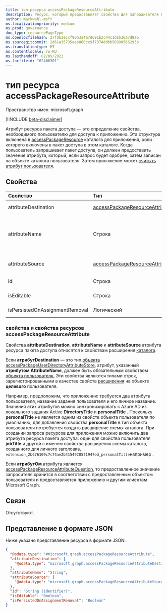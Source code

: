 ```yaml
---
title: тип ресурса accessPackageResourceAttribute
description: Ресурс, который предоставляет свойства для запрашивателя пакета доступа для предоставления настраиваемой информации, которая может быть использована для принятия решений об утверждении пакета доступа.
author: markwahl-msft
ms.localizationpriority: medium
ms.prod: governance
doc_type: resourcePageType
ms.openlocfilehash: 27fdb3e5cf90b3a4a7d691b2c44c1d8b36a7d9ab
ms.sourcegitcommit: 2d61a35735aeb060cc9f7374dd6b50900566293b
ms.translationtype: MT
ms.contentlocale: ru-RU
ms.lasthandoff: 02/09/2022
ms.locfileid: "62468301"
---
```

# <a name="accesspackageresourceattribute-resource-type"></a>тип ресурса accessPackageResourceAttribute

Пространство имен: microsoft.graph

[!INCLUDE [beta-disclaimer](../../includes/beta-disclaimer.md)]

Атрибут ресурса пакета доступа — это определение свойства, необходимого пользователю для доступа к приложению. Эта структура включена в [accessPackageResource](../resources/accesspackageresource.md) каталога для приложения, роли которого включены в пакет доступа в этом каталоге. Когда пользователь запрашивает пакет доступа, он должен предоставить значение атрибута, который, если запрос будет одобрен, затем записан на объекте каталога пользователя. Затем приложение может [считыть атрибут пользователя](../api/user-get.md).


## <a name="properties"></a>Свойства
|Свойство|Тип|Описание|
|:---|:---|:---|
|attributeDestination|[accessPackageResourceAttributeDestination](../resources/accesspackageresourceattributedestination.md)|Сведения о том, как установить атрибут, в настоящее время [тип объекта accessPackageUserDirectoryAttributeStore](accesspackageuserdirectoryattributestore.md) .|
|attributeName|Строка|Имя атрибута в конечной системе. Если предназначено, `accessPackageUserDirectoryAttributeStore`то свойство пользователя, например **jobTitle** или расширение схемы каталога для типа объекта пользователя, `extension_2b676109c7c74ae2b41549205f1947ed_personalTitle`например . |
|attributeSource|[accessPackageResourceAttributeSource](../resources/accesspackageresourceattributesource.md)|Сведения о том, как заполнить значение атрибута при выполнении **accessPackageAssignmentRequest** , в настоящее время тип [объекта accessPackageResourceAttributeQuestion](accesspackageresourceattributequestion.md) .|
|id|Строка|Уникальный идентификатор атрибута на ресурсе пакета доступа. Только для чтения. |
|isEditable|Строка| Указывает, может ли запрашиватель изменить существующее значение атрибута.|
|isPersistedOnAssignmentRemoval|Логический| Указывает, останется ли атрибут в конечном системе после окончания назначения.|


### <a name="accesspackageresourceattribute-resource-type-and-extension-properties"></a>свойства и свойства ресурсов accessPackageResourceAttribute

Свойства **attributeDestination**, **attributeName** и **attributeSource** атрибута ресурса пакета доступа относятся к свойствам расширения [каталога](extensionproperty.md).

Если **атрибутDestination** — это тип [объекта accessPackageUserDirectoryAttributeStore](accesspackageuserdirectoryattributestore.md), атрибут, указанный **атрибутом AttributeName**, должен быть обязательным свойством [объекта пользователя.](user.md) Эти свойства являются типами строк, зарегистрированными в качестве свойств [расширения](extensionproperty.md) на объекте **целевого** пользователя.

Например, предположим, что приложению требуется два атрибута пользователя, название задания пользователя и его личное название. Значения этих атрибутов можно синхронизировать с Azure AD из локального задания Active **DirectoryTitle** и **personalTitle** . Поскольку **personalTitle** не является одним из свойств объекта пользователя по умолчанию, [](user.md) для добавления свойства **personalTitle** в тип объекта пользователя потребуется создать расширение схемы каталога.[](../api/application-post-extensionproperty.md) При создании запроса ресурсов для приложения можно включить два атрибута ресурса пакета доступа: один для свойства пользователя **jobTitle** и другой с именем свойства расширения схемы каталога, созданного для личного заголовка, `extension_2b676109c7c74ae2b41549205f1947ed_personalTitle`например .

Если **атрибутОм** атрибута является [accessPackageResourceAttributeQuestion](accesspackageresourceattributequestion.md), то предоставленное значение запросителя хранится в соответствии с предоставленным объектом пользователя и предоставляется приложению и другим клиентам Microsoft Graph.
## <a name="relationships"></a>Связи
Отсутствуют.

## <a name="json-representation"></a>Представление в формате JSON
Ниже указано представление ресурса в формате JSON.
<!-- {
  "blockType": "resource",
  "@odata.type": "microsoft.graph.accessPackageResourceAttribute"
}
-->
``` json
{
  "@odata.type": "#microsoft.graph.accessPackageResourceAttribute",
  "attributeDestination": {
    "@odata.type": "microsoft.graph.accessPackageResourceAttributeDestination"
  },
  "attributeName": "String",
  "attributeSource": {
    "@odata.type": "microsoft.graph.accessPackageResourceAttributeSource"
  },
  "id": "String (identifier)",
  "isEditable": "Boolean",
  "isPersistedOnAssignmentRemoval": "Boolean"
}
```
